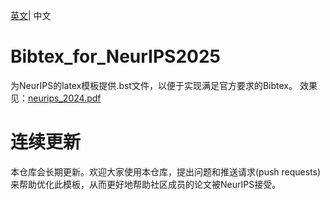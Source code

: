 [英文](https://github.com/NeuroDong/Bibtex_for_NeurIPS2025/blob/main/README.md)| 中文

# Bibtex_for_NeurIPS2025
为NeurIPS的latex模板提供.bst文件，以便于实现满足官方要求的Bibtex。 效果见：[neurips_2024.pdf](https://github.com/NeuroDong/Bibtex_for_NeurIPS2025/blob/main/neurips_2024.pdf)
# 连续更新
本仓库会长期更新。欢迎大家使用本仓库，提出问题和推送请求(push requests)来帮助优化此模板，从而更好地帮助社区成员的论文被NeurIPS接受。
